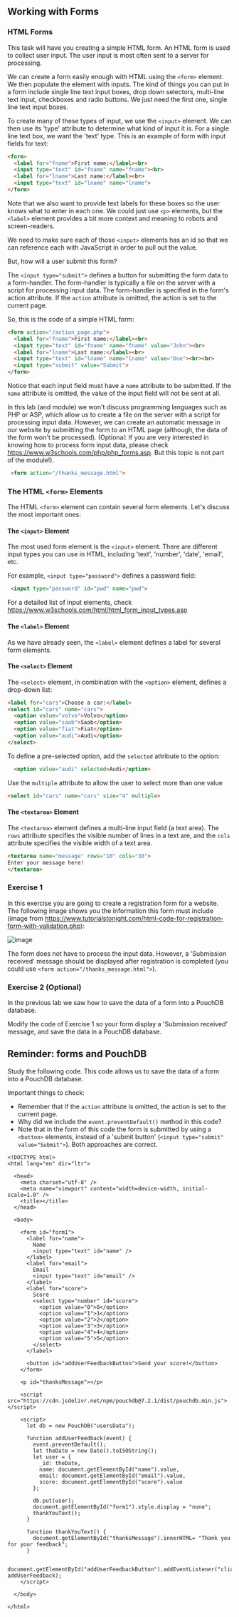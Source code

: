 ## Working with Forms

### HTML Forms
This task will have you creating a simple HTML form. An HTML form is used to collect user input. The user input is most often sent to a server for processing.

We can create a form easily enough with HTML using the `<form>` element. We then populate the element with inputs. The kind of things you can put in a form include single line text input boxes, drop down selectors, multi-line text input, checkboxes and radio buttons. We just need the first one, single line text input boxes.

To create many of these types of input, we use the `<input>` element. We can then use its 'type' attribute to determine what kind of input it is. For a single line text box, we want the 'text' type. This is an example of form with input fields for text:
 
```HTML
<form>
  <label for="fname">First name:</label><br>
  <input type="text" id="fname" name="fname"><br>
  <label for="lname">Last name:</label><br>
  <input type="text" id="lname" name="lname">
</form>
```  

Note that we also want to provide text labels for these boxes so the user knows what to enter in each one. We could just use `<p>` elements, but the `<label>` element provides a bit more context and meaning to robots and screen-readers.

We need to make sure each of those `<input>` elements has an id so that we can reference each with JavaScript in order to pull out the value.  

But, how will a user submit this form? 

The `<input type="submit">` defines a button for submitting the form data to a form-handler. The form-handler is typically a file on the server with a script for processing input data. The form-handler is specified in the form's action attribute. If the `action` attribute is omitted, the action is set to the current page.
  
So, this is the code of a simple HTML form:

```HTML
<form action="/action_page.php">
  <label for="fname">First name:</label><br>
  <input type="text" id="fname" name="fname" value="John"><br>
  <label for="lname">Last name:</label><br>
  <input type="text" id="lname" name="lname" value="Doe"><br><br>
  <input type="submit" value="Submit">
</form>
```

Notice that each input field must have a `name` attribute to be submitted. If the `name` attribute is omitted, the value of the input field will not be sent at all.
 
In this lab (and module) we won't discuss programming languages such as PHP or ASP, which allow us to create a file on the server with a script for processing input data. However, we can create an automatic message in our website by submitting the form to an HTML page (although, the data of the form won't be processed). (Optional: If you are very interested in knowing how to process form input data, please check <https://www.w3schools.com/php/php_forms.asp>. But this topic is not part of the module!).

```HTML 
 <form action="/thanks_message.html">
```  

### The HTML `<form>` Elements

The HTML `<form>` element can contain several form elements. Let's discuss the most important ones:
  
#### The `<input>` Element
  
The most used form element is the `<input>` element. There are different input types you can use in HTML, including 'text', 'number', 'date', 'email', etc. 

For example, `<input type="password">` defines a password field:

```HTML 
 <input type="password" id="pwd" name="pwd">
```  

For a detailed list of input elements, check <https://www.w3schools.com/html/html_form_input_types.asp>

#### The `<label>` Element

As we have already seen, the `<label>` element defines a label for several form elements. 

#### The `<select>` Element

The `<select>` element, in combination with the `<option>` element, defines a drop-down list:

```HTML 
<label for="cars">Choose a car:</label>
<select id="cars" name="cars">
  <option value="volvo">Volvo</option>
  <option value="saab">Saab</option>
  <option value="fiat">Fiat</option>
  <option value="audi">Audi</option>
</select>
```  

To define a pre-selected option, add the `selected` attribute to the option:

```HTML 
  <option value="audi" selected>Audi</option>
```  

Use the `multiple` attribute to allow the user to select more than one value

```HTML 
<select id="cars" name="cars" size="4" multiple>
```  

#### The `<textarea>` Element

The `<textarea>` element defines a multi-line input field (a text area). The `rows` attribute specifies the visible number of lines in a text are, and the `cols` attribute specifies the visible width of a text area.

```HTML 
<textarea name="message" rows="10" cols="30">
Enter your message here!
</textarea>
```

### Exercise 1

In this exercise you are going to create a registration form for a website. The following image shows you the information this form must include (image from <https://www.tutorialstonight.com/html-code-for-registration-form-with-validation.php>):

![image](https://raw.githubusercontent.com/francescmarti00/dmu-multimedia/master/resources/registration-form.webp)

The form does not have to process the input data. However, a 'Submission received' message should be displayed after registration is completed (you could use `<form action="/thanks_message.html">`).

### Exercise 2 (Optional)

In the previous lab we saw how to save the data of a form into a PouchDB database.

Modify the code of Exercise 1 so your form display a 'Submission received' message, and save the data in a PouchDB database.

## Reminder: forms and PouchDB
Study the following code. This code allows us to save the data of a form into a PouchDB database.

Important things to check:
- Remember that if the `action` attribute is omitted, the action is set to the current page.
- Why did we include the `event.preventDefault()` method in this code?
- Note that in the form of this code the form is submitted by using a `<button>` elements, instead of a 'submit button' (`<input type="submit" value="Submit">`). Both approaches are correct.

```JS
<!DOCTYPE html>
<html lang="en" dir="ltr">
  
  <head>
    <meta charset="utf-8" />
    <meta name="viewport" content="width=device-width, initial-scale=1.0" />
    <title></title>
  </head>
  
  <body>
        
    <form id="form1">
      <label for="name">
        Name
        <input type="text" id="name" />
      </label>
      <label for="email">
        Email
        <input type="text" id="email" />
      </label>
      <label for="score">
        Score
        <select type="number" id="score">
          <option value="0">0</option>
          <option value="1">1</option>
          <option value="2">2</option>
          <option value="3">3</option>
          <option value="4">4</option>
          <option value="5">5</option>
        </select>
      </label>
      
      <button id="addUserFeedbackButton">Send your score!</button>
    </form>
    
    <p id="thanksMessage"></p>

    <script src="https://cdn.jsdelivr.net/npm/pouchdb@7.2.1/dist/pouchdb.min.js"></script>
    
    <script>
      let db = new PouchDB("usersData");
      
      function addUserFeedback(event) {
        event.preventDefault();
        let theDate = new Date().toISOString();
        let user = {
          _id: theDate,
          name: document.getElementById("name").value,
          email: document.getElementById("email").value,
          score: document.getElementById("score").value
        };
        
        db.put(user);
        document.getElementById("form1").style.display = "none";        
        thankYouText();
      }
            
      function thankYouText() {
        document.getElementById("thanksMessage").innerHTML= "Thank you for your feedback";
      }
      
      document.getElementById("addUserFeedbackButton").addEventListener("click", addUserFeedback);
    </script>
    
  </body>
  
</html>
```

